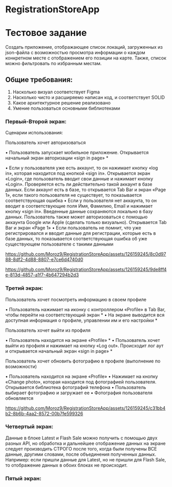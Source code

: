 # RegistrationStoreApp
# Тестовое задание
Создать приложение, отображающее список локаций, загруженных из json-файла с возможностью просмотра информации о каждом конкретном месте с отображением его позиции на карте. 
Также, список можно фильтровать по избранным местам.

## Общие требования:

1.	Насколько визуал соответствует Figma
2.	Насколько чисто и расширяемо написан код, и соответствует SOLID
3.	Какое архитектурное решение реализовано
4.	Умение пользоваться основными библиотеками

### Первый-Второй экран:

Сценарии использования:

Пользователь хочет авторизоваться 

•	Пользователь запускает мобильное приложение. Открывается начальный экран авторизации «sign in page» *

•	Если у пользователя уже есть аккаунт, то он нажимает кнопку «log in», которая находится под кнопкой «sign in». Открывается экран «Login», где пользователь вводит свои данные и нажимает кнопку «Login». Проверяется есть ли действительно такой аккаунт в базе данных.  Если аккаунт есть в базе, то открывается Tab Bar и экран «Page 1», если такого пользователя не существует, то показывается соответствующая ошибка 
•	Если у пользователя нет аккаунта, то он вводит в соответствующие поля Имя, Фамилию, Email и нажимает кнопку «sign in». Введенные данные сохраняются локально в базу данных. Пользователь также может авторизоваться с помощью аккаунта Google или Apple (сделать только визуально). Открывается Tab Bar и экран «Page 1»
•	Если пользователь не помнит, что уже регистрировался и вводит данные для регистрации, которые есть в базе данных, то показывается соответствующая ошибка об уже существующем пользователе с такими данными 

https://github.com/Moroz9/RegistrationStoreApp/assets/126159245/8c0d9788-8df2-4d88-8807-e7ce6d4740d0

https://github.com/Moroz9/RegistrationStoreApp/assets/126159245/9de8ff4e-813d-4857-a1f7-4b647294b2d3

### Третий экран:

Пользователь хочет посмотреть информацию в своем профиле

•	Пользователь нажимает на иконку с контроллером «Profile» в Tab Bar, чтобы перейти на соответствующий экран *
•	На экране выводится вся доступная информация о профиле, управлении им и его настройки *

Пользователь хочет выйти из профиля

•	Пользователь находится на экране «Profile» *
•	Пользователь хочет выйти из профиля и нажимает на кнопку «Log out». Происходит лог аут и открывается начальный экран «sign in page» *

Пользователь хочет обновить фотографию в профиле
(выполнение по возможности)

•	Пользователь находится на экране «Profile»
•	Нажимает на кнопку «Change photo», которая находится под фотографией пользователя. Открывается библиотека фотографий телефона
•	Пользователь выбирает фотографию и загружает ее
•	Фотография пользователя обновляется

https://github.com/Moroz9/RegistrationStoreApp/assets/126159245/c31bb4b2-8b6b-4aa2-8572-00b7fe599326


### Четвертый экран:
Данные в блоке Latest и Flash Sale можно получить с помощью двух разных API, но обработка и дальнейшее отображение данных на экране следует производить СТРОГО после того, когда были получены ВСЕ данные, другими словами, после объединения полученных данных. Например: если пришли данные для Latest, но не пришли для Flash Sale, то отображение данных в обоих блоках не происходит.

### Пятый экран:
